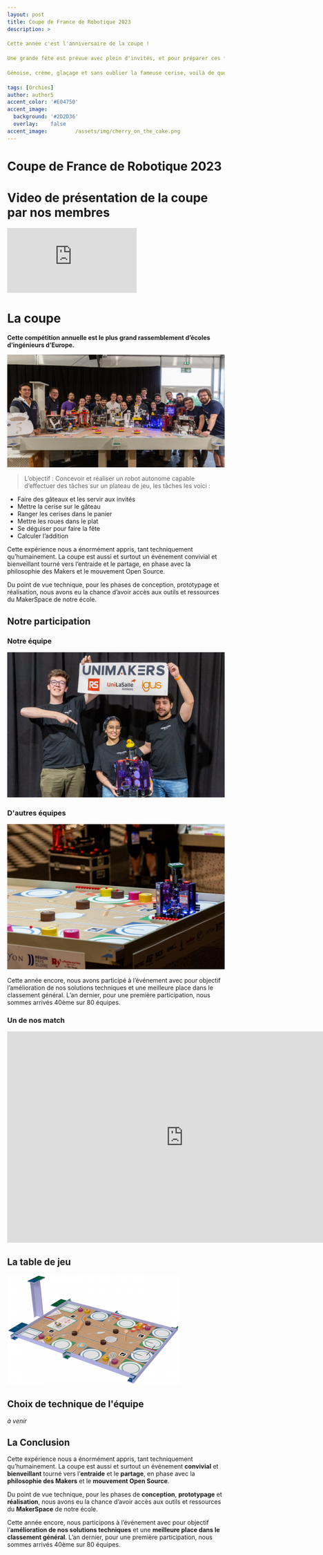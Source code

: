 ```yaml
---
layout: post
title: Coupe de France de Robotique 2023 
description: > 

Cette année c'est l'anniversaire de la coupe !

Une grande fête est prévue avec plein d'invités, et pour préparer ces festivités nos petits robots ont décidé d'aider grand-mère Monique à préparer ces gâteaux à la recette légendaires.

Génoise, crème, glaçage et sans oublier la fameuse cerise, voilà de quoi auront besoin nos petits robots pour accomplir leurs missions.
 
tags: [Orchies]
author: author5
accent_color: '#E04750'
accent_image:       
  background: '#2D2D36'
  overlay:    false
accent_image:         /assets/img/cherry_on_the_cake.png
---
```


# Coupe de France de Robotique 2023 

# Video de présentation de la coupe par nos membres 
<iframe width="auto" height="auto" src="https://www.youtube.com/embed/h137741JeEo" title="Objectif coupe de France de robotique - Projet I3 - Unilasalle Amiens" frameborder="0" allow="accelerometer; autoplay; clipboard-write; encrypted-media; gyroscope; picture-in-picture; web-share" allowfullscreen></iframe>

# La coupe 
**Cette compétition annuelle est le plus grand rassemblement d’écoles d’ingénieurs d’Europe.**

![équipes réunies](/assets/img/cdr2023.jpg)

>L’objectif : Concevoir et réaliser un robot autonome capable d’effectuer des tâches sur un plateau de jeu, les tâches les voici :
- Faire des gâteaux et les servir aux invités
- Mettre la cerise sur le gâteau
- Ranger les cerises dans le panier
- Mettre les roues dans le plat
- Se déguiser pour faire la fête
- Calculer l’addition

Cette expérience nous a énormément appris, tant techniquement qu’humainement. La coupe est aussi et surtout un événement convivial et bienveillant tourné vers l’entraide et le partage, en phase avec la philosophie des Makers et le mouvement Open Source.

Du point de vue technique, pour les phases de conception, prototypage et réalisation, nous avons eu la chance d’avoir accès aux outils et ressources du MakerSpace de notre école.

## Notre participation

### Notre équipe

![equipe 2023](/assets/img/equipe/equipe_2023.jpg)

### D'autres équipes  

![Equipes](/assets/img/match.jpg)

Cette année encore, nous avons participé à l’événement avec pour objectif l’amélioration de nos solutions techniques et une meilleure place dans le classement général. L’an dernier, pour une première participation, nous sommes arrivés 40ème sur 80 équipes.

### Un de nos match

<iframe width="816" height="489" src="https://www.youtube.com/embed/PNqFieVEhVM?start=3618" title="Coupe de France de Robotique 2023 - Série 5" frameborder="0" allow="accelerometer; autoplay; clipboard-write; encrypted-media; gyroscope; picture-in-picture; web-share" allowfullscreen></iframe>

## La table de jeu 

![stand_Unimakers](/assets/img/Table_de_Robotique_2023.png)

## Choix de technique de l'équipe 

*à venir*

## La Conclusion 

Cette expérience nous a énormément appris, tant techniquement qu’humainement. La coupe est aussi et surtout un événement **convivial** et **bienveillant** tourné vers l’**entraide** et le **partage**, en phase avec la **philosophie des Makers** et le **mouvement Open Source**.

Du point de vue technique, pour les phases de **conception**, **prototypage** et **réalisation**, nous avons eu la chance d’avoir accès aux outils et ressources du **MakerSpace** de notre école.

Cette année encore, nous participons à l’événement avec pour objectif l’**amélioration de nos solutions techniques** et une **meilleure place dans le classement général**. L’an dernier, pour une première participation, nous sommes arrivés 40ème sur 80 équipes.

